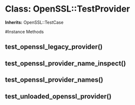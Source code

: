 # Class: OpenSSL::TestProvider
**Inherits:** OpenSSL::TestCase
    




#Instance Methods
## test_openssl_legacy_provider() [](#method-i-test_openssl_legacy_provider)

## test_openssl_provider_name_inspect() [](#method-i-test_openssl_provider_name_inspect)

## test_openssl_provider_names() [](#method-i-test_openssl_provider_names)

## test_unloaded_openssl_provider() [](#method-i-test_unloaded_openssl_provider)

